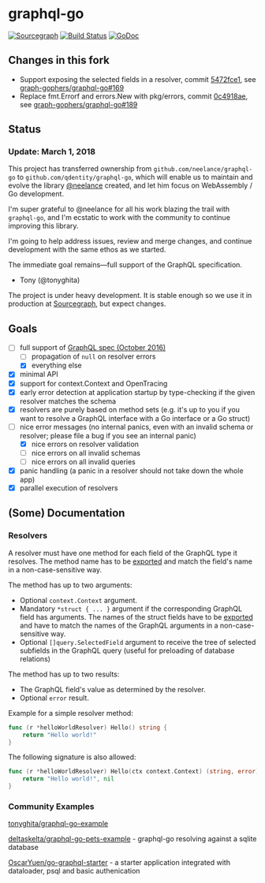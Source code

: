 # graphql-go

[![Sourcegraph](https://sourcegraph.com/github.com/qdentity/graphql-go/-/badge.svg)](https://sourcegraph.com/github.com/qdentity/graphql-go?badge)
[![Build Status](https://travis-ci.org/qdentity/graphql-go.svg?branch=master)](https://travis-ci.org/qdentity/graphql-go)
[![GoDoc](https://godoc.org/github.com/qdentity/graphql-go?status.svg)](https://godoc.org/github.com/qdentity/graphql-go)

## Changes in this fork
* Support exposing the selected fields in a resolver, commit [5472fce1](https://github.com/qdentity/graphql-go/commit/5472fce1344b4de8067df6cf53d09384c6533ff3), see [graph-gophers/graphql-go#169](https://github.com/graph-gophers/graphql-go/pull/169)
* Replace fmt.Errorf and errors.New with pkg/errors, commit [0c4918ae](https://github.com/qdentity/graphql-go/commit/0c4918aea07404c1e1e16f1ddd899f3d09bd4b29), see [graph-gophers/graphql-go#189](https://github.com/graph-gophers/graphql-go/pull/189)

## Status

### Update: March 1, 2018

This project has transferred ownership from `github.com/neelance/graphql-go` to
`github.com/qdentity/graphql-go`, which will enable us to maintain and evolve the
library [@neelance](https://github.com/neelance) created, and let him focus on WebAssembly / Go development.

I'm super grateful to @neelance for all his work blazing the trail
with `graphql-go`, and I'm ecstatic to work with the community to continue
improving this library.

I'm going to help address issues, review and merge changes, and continue development with
the same ethos as we started.

The immediate goal remains—full support of the GraphQL specification.

- Tony (@tonyghita)

The project is under heavy development. It is stable enough so we use it in production at [Sourcegraph](https://sourcegraph.com), but expect changes.

## Goals

* [ ] full support of [GraphQL spec (October 2016)](https://facebook.github.io/graphql/)
  * [ ] propagation of `null` on resolver errors
  * [x] everything else
* [x] minimal API
* [x] support for context.Context and OpenTracing
* [x] early error detection at application startup by type-checking if the given resolver matches the schema
* [x] resolvers are purely based on method sets (e.g. it's up to you if you want to resolve a GraphQL interface with a Go interface or a Go struct)
* [ ] nice error messages (no internal panics, even with an invalid schema or resolver; please file a bug if you see an internal panic)
  * [x] nice errors on resolver validation
  * [ ] nice errors on all invalid schemas
  * [ ] nice errors on all invalid queries
* [x] panic handling (a panic in a resolver should not take down the whole app)
* [x] parallel execution of resolvers

## (Some) Documentation

### Resolvers

A resolver must have one method for each field of the GraphQL type it resolves. The method name has to be [exported](https://golang.org/ref/spec#Exported_identifiers) and match the field's name in a non-case-sensitive way.

The method has up to two arguments:

- Optional `context.Context` argument.
- Mandatory `*struct { ... }` argument if the corresponding GraphQL field has arguments. The names of the struct fields have to be [exported](https://golang.org/ref/spec#Exported_identifiers) and have to match the names of the GraphQL arguments in a non-case-sensitive way.
- Optional `[]query.SelectedField` argument to receive the tree of selected subfields in the GraphQL query (useful for preloading of database relations)

The method has up to two results:

- The GraphQL field's value as determined by the resolver.
- Optional `error` result.

Example for a simple resolver method:

```go
func (r *helloWorldResolver) Hello() string {
	return "Hello world!"
}
```

The following signature is also allowed:

```go
func (r *helloWorldResolver) Hello(ctx context.Context) (string, error) {
	return "Hello world!", nil
}
```

### Community Examples

[tonyghita/graphql-go-example](https://github.com/tonyghita/graphql-go-example)

[deltaskelta/graphql-go-pets-example](https://github.com/deltaskelta/graphql-go-pets-example) - graphql-go resolving against a sqlite database

[OscarYuen/go-graphql-starter](https://github.com/OscarYuen/go-graphql-starter) - a starter application integrated with dataloader, psql and basic authenication

